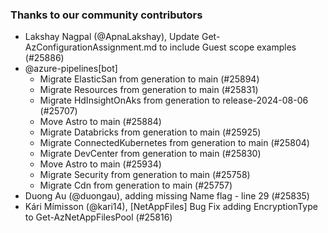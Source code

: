 ### Thanks to our community contributors
* Lakshay Nagpal (@ApnaLakshay), Update Get-AzConfigurationAssignment.md to include Guest scope examples (#25886)
* @azure-pipelines[bot]
  * Migrate ElasticSan from generation to main (#25894)
  * Migrate Resources from generation to main (#25831)
  * Migrate HdInsightOnAks from generation to release-2024-08-06 (#25707)
  * Move Astro to main (#25884)
  * Migrate Databricks from generation to main (#25925)
  * Migrate ConnectedKubernetes from generation to main (#25804)
  * Migrate DevCenter from generation to main (#25830)
  * Move Astro to main (#25934)
  * Migrate Security from generation to main (#25758)
  * Migrate Cdn from generation to main (#25757)
* Duong Au (@duongau), adding missing Name flag - line 29 (#25835)
* Kári Mímisson (@kari14), [NetAppFiles] Bug Fix adding EncryptionType to Get-AzNetAppFilesPool (#25816)
